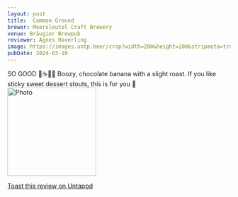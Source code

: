 ```yaml
---
layout: post
title:  Common Ground
brewer: Moersleutel Craft Brewery
venue: Bräugier Brewpub
reviewer: Agnes Haverling
image: https://images.untp.beer/crop?width=200&height=200&stripmeta=true&url=https://untappd.s3.amazonaws.com/photos/2024_03_10/eed5112492994d618ec14003107364e6_c_1362544819_raw.jpg
pubDate: 2024-03-10
---
```


SO GOOD 🍌☕️🍫🥃
Boozy, chocolate banana with a slight roast. If you like sticky sweet dessert stouts, this is for you 💯
						  <br />
						  <img height="200" width="200" src="https://images.untp.beer/crop?width=200&height=200&stripmeta=true&url=https://untappd.s3.amazonaws.com/photos/2024_03_10/eed5112492994d618ec14003107364e6_c_1362544819_raw.jpg" alt="Photo">         
						
[Toast this review on Untappd](https://untappd.com/user/&#45;Spacebacon&#45;/checkin/1362544819)
